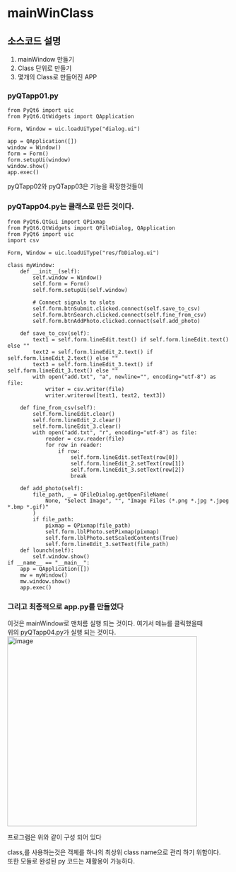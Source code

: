 # mainWinClass
## 소스코드 설명 

1. mainWindow 만들기   
2. Class 단위로 만들기   
3. 몇개의 Class로 만들어진 APP   
   
### pyQTapp01.py
```
from PyQt6 import uic
from PyQt6.QtWidgets import QApplication

Form, Window = uic.loadUiType("dialog.ui")

app = QApplication([])
window = Window()
form = Form()
form.setupUi(window)
window.show()
app.exec()
```   
pyQTapp02와 pyQTapp03은 기능을 확장한것들이    

### pyQTapp04.py는 클래스로 만든 것이다.     
```
from PyQt6.QtGui import QPixmap
from PyQt6.QtWidgets import QFileDialog, QApplication
from PyQt6 import uic
import csv

Form, Window = uic.loadUiType("res/fbDialog.ui")

class myWindow:
    def __init__(self):
        self.window = Window()
        self.form = Form()
        self.form.setupUi(self.window)

        # Connect signals to slots
        self.form.btnSubmit.clicked.connect(self.save_to_csv)
        self.form.btnSearch.clicked.connect(self.fine_from_csv)
        self.form.btnAddPhoto.clicked.connect(self.add_photo)

    def save_to_csv(self):
        text1 = self.form.lineEdit.text() if self.form.lineEdit.text() else ""
        text2 = self.form.lineEdit_2.text() if self.form.lineEdit_2.text() else ""
        text3 = self.form.lineEdit_3.text() if self.form.lineEdit_3.text() else ""
        with open("add.txt", "a", newline="", encoding="utf-8") as file:
            writer = csv.writer(file)
            writer.writerow([text1, text2, text3])

    def fine_from_csv(self):
        self.form.lineEdit.clear()
        self.form.lineEdit_2.clear()
        self.form.lineEdit_3.clear()
        with open("add.txt", "r", encoding="utf-8") as file:
            reader = csv.reader(file)
            for row in reader:
                if row:
                    self.form.lineEdit.setText(row[0])
                    self.form.lineEdit_2.setText(row[1])
                    self.form.lineEdit_3.setText(row[2])
                    break

    def add_photo(self):
        file_path, _ = QFileDialog.getOpenFileName(
            None, "Select Image", "", "Image Files (*.png *.jpg *.jpeg *.bmp *.gif)"
        )
        if file_path:
            pixmap = QPixmap(file_path)
            self.form.lblPhoto.setPixmap(pixmap)
            self.form.lblPhoto.setScaledContents(True)
            self.form.lineEdit_3.setText(file_path)
    def lounch(self):
        self.window.show()
if __name__ == "__main__":
    app = QApplication([])
    mw = myWindow()
    mw.window.show()
    app.exec()
```
### 그리고 최종적으로 app.py를 만들었다    
이것은 mainWindow로 맨처름 실행 되는 것이다. 여기서 메뉴를 클릭했을때    
위의 pyQTapp04.py가 실행 되는 것이다.    
<img width="429" alt="image" src="https://github.com/user-attachments/assets/3eb7a4a1-61cc-4746-9556-2cdefeb2c12a" />

프로그램은 위와 같이 구성 되어 있다     

class,를 사용하는것은 객체를 하나의 최상위 class name으로 관리 하기 위함이다.    
또한 모듈로 완성된 py 코드는 재활용이 가능하다.     






